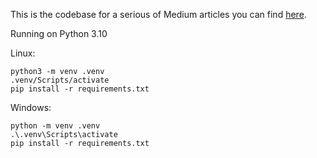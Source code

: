 This is the codebase for a serious of Medium articles you can find [here](https://chip-hennig.medium.com/list/prompt-engineering-with-dspy-for-game-recommendations-0721588eaad5).

Running on Python 3.10

Linux:

```
python3 -m venv .venv
.venv/Scripts/activate
pip install -r requirements.txt
```

Windows:

```
python -m venv .venv
.\.venv\Scripts\activate
pip install -r requirements.txt
```
